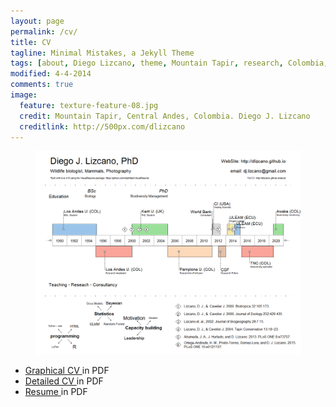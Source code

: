 ```yaml
---
layout: page
permalink: /cv/
title: CV
tagline: Minimal Mistakes, a Jekyll Theme
tags: [about, Diego Lizcano, theme, Mountain Tapir, research, Colombia, Paramo]
modified: 4-4-2014
comments: true
image:
  feature: texture-feature-08.jpg
  credit: Mountain Tapir, Central Andes, Colombia. Diego J. Lizcano
  creditlink: http://500px.com/dlizcano
---
```



<figure>
	<a href="/images/CV/Diego_Lizcano_VisualRresume_2022.png"><img src="/images/CV/Diego_Lizcano_VisualRresume_2022.png"></a>
	
</figure>


* [Graphical CV ](/content/Diego_Lizcano_VisualRresume_2022.pdf) in PDF
* [Detailed CV ](/content/CV_Lizcano_2024.pdf) in PDF
* [Resume ](/content/Diego_Lizcano_resume_twoPages.pdf) in PDF
